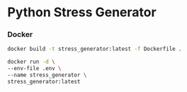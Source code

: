 # Python Stress Generator

### Docker
```bash
docker build -t stress_generator:latest -f Dockerfile .

docker run -d \
--env-file .env \
--name stress_generator \
stress_generator:latest
```

